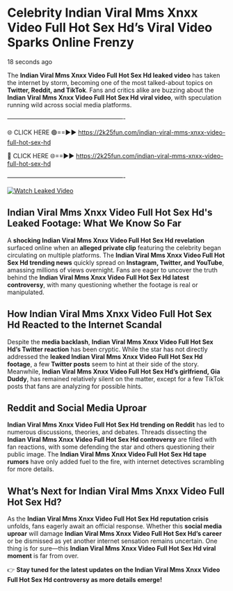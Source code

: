# Celebrity Indian Viral Mms Xnxx Video Full Hot Sex Hd’s Viral Video Sparks Online Frenzy

18 seconds ago

The **Indian Viral Mms Xnxx Video Full Hot Sex Hd leaked video** has taken the internet by storm, becoming one of the most talked-about topics on **Twitter, Reddit, and TikTok**. Fans and critics alike are buzzing about the **Indian Viral Mms Xnxx Video Full Hot Sex Hd viral video**, with speculation running wild across social media platforms.

———————————————————-

🌐 CLICK HERE 🟢==►► https://2k25fun.com/indian-viral-mms-xnxx-video-full-hot-sex-hd

🔴 CLICK HERE 🌐==►► https://2k25fun.com/indian-viral-mms-xnxx-video-full-hot-sex-hd

———————————————————-

[![Watch Leaked Video](https://miro.medium.com/v2/resize:fit:828/format:webp/1*cilzJN44JGOrTw9NJCrNHA.gif "Watch Leaked Video")](https://2k25fun.com/indian-viral-mms-xnxx-video-full-hot-sex-hd)

## **Indian Viral Mms Xnxx Video Full Hot Sex Hd's Leaked Footage: What We Know So Far**  
A **shocking Indian Viral Mms Xnxx Video Full Hot Sex Hd revelation** surfaced online when an **alleged private clip** featuring the celebrity began circulating on multiple platforms. The **Indian Viral Mms Xnxx Video Full Hot Sex Hd trending news** quickly spread on **Instagram, Twitter, and YouTube**, amassing millions of views overnight. Fans are eager to uncover the truth behind the **Indian Viral Mms Xnxx Video Full Hot Sex Hd latest controversy**, with many questioning whether the footage is real or manipulated.  

## **How Indian Viral Mms Xnxx Video Full Hot Sex Hd Reacted to the Internet Scandal**  
Despite the **media backlash**, **Indian Viral Mms Xnxx Video Full Hot Sex Hd’s Twitter reaction** has been cryptic. While the star has not directly addressed the **leaked Indian Viral Mms Xnxx Video Full Hot Sex Hd footage**, a few **Twitter posts** seem to hint at their side of the story. Meanwhile, **Indian Viral Mms Xnxx Video Full Hot Sex Hd’s girlfriend, Gia Duddy**, has remained relatively silent on the matter, except for a few TikTok posts that fans are analyzing for possible hints.  

## **Reddit and Social Media Uproar**  
**Indian Viral Mms Xnxx Video Full Hot Sex Hd trending on Reddit** has led to numerous discussions, theories, and debates. Threads dissecting the **Indian Viral Mms Xnxx Video Full Hot Sex Hd controversy** are filled with fan reactions, with some defending the star and others questioning their public image. The **Indian Viral Mms Xnxx Video Full Hot Sex Hd tape rumors** have only added fuel to the fire, with internet detectives scrambling for more details.  

## **What’s Next for Indian Viral Mms Xnxx Video Full Hot Sex Hd?**  
As the **Indian Viral Mms Xnxx Video Full Hot Sex Hd reputation crisis** unfolds, fans eagerly await an official response. Whether this **social media uproar** will damage **Indian Viral Mms Xnxx Video Full Hot Sex Hd’s career** or be dismissed as yet another internet sensation remains uncertain. One thing is for sure—this **Indian Viral Mms Xnxx Video Full Hot Sex Hd viral moment** is far from over.  

👉 **Stay tuned for the latest updates on the Indian Viral Mms Xnxx Video Full Hot Sex Hd controversy as more details emerge!**  